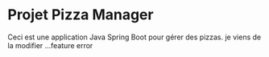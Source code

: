# Projet Pizza Manager

Ceci est une application Java Spring Boot pour gérer des pizzas. 
je viens de la modifier ...feature error